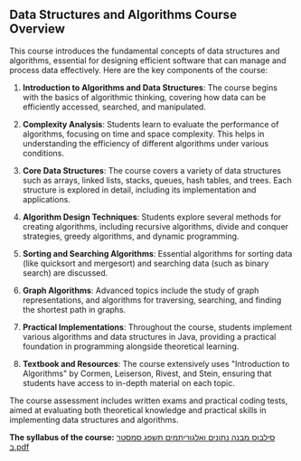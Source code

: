 
## Data Structures and Algorithms Course Overview

This course introduces the fundamental concepts of data structures and algorithms, essential for designing efficient software that can manage and process data effectively. Here are the key components of the course:

1. **Introduction to Algorithms and Data Structures**: The course begins with the basics of algorithmic thinking, covering how data can be efficiently accessed, searched, and manipulated.

2. **Complexity Analysis**: Students learn to evaluate the performance of algorithms, focusing on time and space complexity. This helps in understanding the efficiency of different algorithms under various conditions.

3. **Core Data Structures**: The course covers a variety of data structures such as arrays, linked lists, stacks, queues, hash tables, and trees. Each structure is explored in detail, including its implementation and applications.

4. **Algorithm Design Techniques**: Students explore several methods for creating algorithms, including recursive algorithms, divide and conquer strategies, greedy algorithms, and dynamic programming.

5. **Sorting and Searching Algorithms**: Essential algorithms for sorting data (like quicksort and mergesort) and searching data (such as binary search) are discussed.

6. **Graph Algorithms**: Advanced topics include the study of graph representations, and algorithms for traversing, searching, and finding the shortest path in graphs.

7. **Practical Implementations**: Throughout the course, students implement various algorithms and data structures in Java, providing a practical foundation in programming alongside theoretical learning.

8. **Textbook and Resources**: The course extensively uses "Introduction to Algorithms" by Cormen, Leiserson, Rivest, and Stein, ensuring that students have access to in-depth material on each topic.

The course assessment includes written exams and practical coding tests, aimed at evaluating both theoretical knowledge and practical skills in implementing data structures and algorithms.

**The syllabus of the course:**
[סילבוס מבנה נתונים ואלגוריתמים תשפג סמסטר ב.pdf](https://github.com/eladtayarr/Algorithms/files/15130108/default.pdf)
